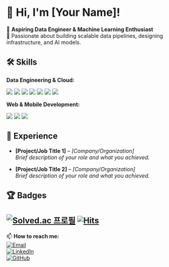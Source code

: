 # 👋 Hi, I'm [Your Name]!

🎯 **Aspiring Data Engineer & Machine Learning Enthusiast**  
🚀 Passionate about building scalable data pipelines, designing infrastructure, and AI models.

## 🛠️ Skills

**Data Engineering & Cloud:**  
<p align="left">
  <img src="https://img.shields.io/badge/Python-3776AB?style=for-the-badge&logo=python&logoColor=white" />
  <img src="https://img.shields.io/badge/SQL-003B57?style=for-the-badge&logo=postgresql&logoColor=white" />
  <img src="https://img.shields.io/badge/Apache%20Airflow-017CEE?style=for-the-badge&logo=apache-airflow&logoColor=white" />
  <img src="https://img.shields.io/badge/Docker-2496ED?style=for-the-badge&logo=docker&logoColor=white" />
  <img src="https://img.shields.io/badge/Kubernetes-326CE5?style=for-the-badge&logo=kubernetes&logoColor=white" />
  <img src="https://img.shields.io/badge/AWS-232F3E?style=for-the-badge&logo=amazon-aws&logoColor=white" />
  <img src="https://img.shields.io/badge/Apache%20Spark-E25A1C?style=for-the-badge&logo=apache-spark&logoColor=white" />
</p>

**Web & Mobile Development:**  
<p align="left">
  <img src="https://img.shields.io/badge/Django-092E20?style=for-the-badge&logo=django&logoColor=white" />
  <img src="https://img.shields.io/badge/Spring-6DB33F?style=for-the-badge&logo=spring&logoColor=white" />
  <img src="https://img.shields.io/badge/Kotlin-0095D5?style=for-the-badge&logo=kotlin&logoColor=white" />
</p>

## 💼 Experience

- **[Project/Job Title 1]** – *[Company/Organization]*  
  *Brief description of your role and what you achieved.*  

- **[Project/Job Title 2]** – *[Company/Organization]*  
  *Brief description of your role and what you achieved.*  

## 🏆 Badges

[![Solved.ac
프로필](http://mazassumnida.wtf/api/mini/generate_badge?boj=sungjunp)](https://solved.ac/{handle})
[![Hits](https://hits.seeyoufarm.com/api/count/incr/badge.svg?url=https%3A%2F%2Fgithub.com%2FSJ-PARKs&count_bg=%2379C83D&title_bg=%23555555&icon=&icon_color=%23E7E7E7&title=hits&edge_flat=false)](https://hits.seeyoufarm.com)
---

📫 **How to reach me:**  
[![Email](https://img.shields.io/badge/Email-Contact-blue?style=for-the-badge&logo=gmail)](mailto:sungjunp1208@gmail.com)  
[![LinkedIn](https://img.shields.io/badge/LinkedIn-Connect-blue?style=for-the-badge&logo=linkedin)](https://www.linkedin.com/in/sungjun-park-b83084326/)  
[![GitHub](https://img.shields.io/badge/GitHub-Follow-black?style=for-the-badge&logo=github)](https://github.com/SJ-PARKs)


